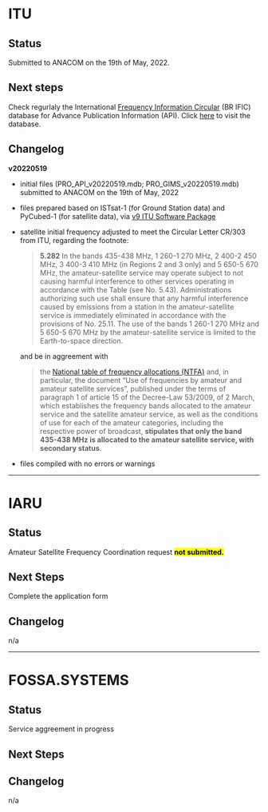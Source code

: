 # ITU

## Status

Submitted to ANACOM on the 19th of May, 2022.

## Next steps

Check regurlaly the International [Frequency Information Circular](https://www.itu.int/en/ITU-R/space/Pages/brificMain.aspx) (BR IFIC) database for Advance Publication Information (API). Click [here](https://www.itu.int/sns/wic/demowic.html) to visit the database.

## Changelog

**v20220519**

- initial files (PRO_API_v20220519.mdb; PRO_GIMS_v20220519.mdb) submitted to ANACOM on the 19th of May, 2022

- files prepared based on ISTsat-1 (for Ground Station data) and PyCubed-1 (for satellite data), via [v9 ITU Software Package](https://www.itu.int/en/ITU-R/software/Pages/space-network-software.aspx)

- satellite initial frequency adjusted to meet the Circular Letter CR/303 from ITU, regarding the footnote:
  
  > **5.282**    In the bands 435-438 MHz, 1 260-1 270 MHz, 2 400-2 450 MHz, 3 400-3 410 MHz (in Regions 2 and 3 only) and 5 650-5 670 MHz, the amateur-satellite service may operate subject to not causing harmful interference to other services operating in accordance with the Table (see No. 5.43). Administrations authorizing such use shall ensure that any harmful interference caused by emissions from a station in the amateur-satellite service is immediately eliminated in accordance with the provisions of No. 25.11. The use of the bands 1 260-1 270 MHz and 5 650-5 670 MHz by the amateur-satellite service is limited to the Earth-to-space direction.
  
  and be in aggreement with
  
  > the [National table of frequency allocations (NTFA)](https://www.anacom.pt/render.jsp?categoryId=82710&languageId=1) and, in particular, the document “Use of frequencies by amateur and amateur satellite services”, published under the terms of paragraph 1 of article 15 of the Decree-Law 53/2009, of 2 March, which establishes the frequency bands allocated to the amateur service and the satellite amateur service, as well as the conditions of use for each of the amateur categories, including the respective power of broadcast, **stipulates that only the band 435-438 MHz is allocated to the amateur satellite service, with secondary status**.

- files compiled with no errors or warnings

---

# IARU

## Status

Amateur Satellite Frequency Coordination request **<mark>not submitted.</mark>**

## Next Steps

Complete the application form

## Changelog

n/a

---

# FOSSA.SYSTEMS

## Status

Service aggreement in progress

## Next Steps

## Changelog

n/a
